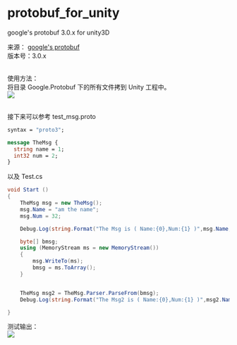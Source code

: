 # protobuf_for_unity
google's protobuf 3.0.x for unity3D

来源：
[google's protobuf](https://github.com/google/protobuf/tree/master/csharp)<br>
版本号：3.0.x<br><br>

使用方法：<br>
将目录 Google.Protobuf 下的所有文件拷到 Unity 工程中。<br>
![](https://github.com/GongFaxin/protobuf_for_unity/raw/master/doc/Project.png)<br><br>

接下来可以参考 test_msg.proto<br>
```protobuf
syntax = "proto3";

message TheMsg {
  string name = 1;
  int32 num = 2;
}
```
以及 Test.cs<br>
```C#
void Start ()
{
    TheMsg msg = new TheMsg();
    msg.Name = "am the name";
    msg.Num = 32;

    Debug.Log(string.Format("The Msg is ( Name:{0},Num:{1} )",msg.Name,msg.Num));

    byte[] bmsg;
    using (MemoryStream ms = new MemoryStream())
    {
        msg.WriteTo(ms);
        bmsg = ms.ToArray();
    }


    TheMsg msg2 = TheMsg.Parser.ParseFrom(bmsg);
    Debug.Log(string.Format("The Msg2 is ( Name:{0},Num:{1} )",msg2.Name,msg2.Num));

}
```
测试输出：<br>
![](https://github.com/GongFaxin/protobuf_for_unity/raw/master/doc/Log.png)<br><br>
